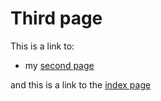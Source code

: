 # Third page

This is a link to: 
* my [second page](second-page.html) 

and this is a link to the [index page](index.html)
